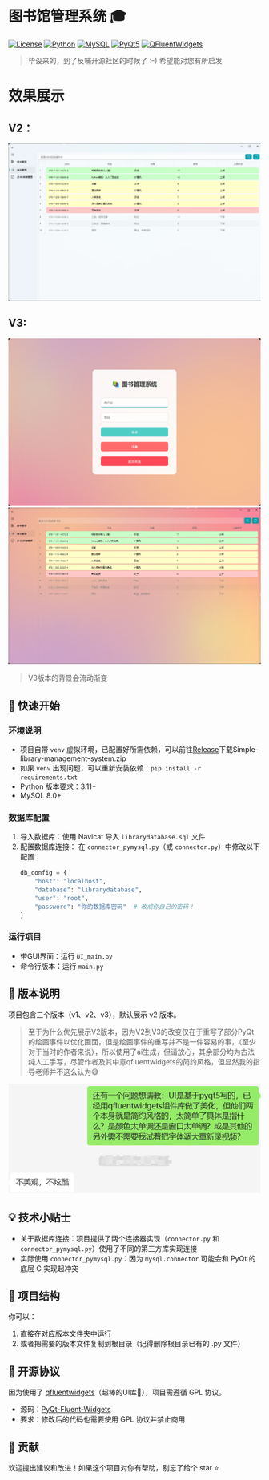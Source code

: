 # 图书馆管理系统 🎓

[![License](https://img.shields.io/badge/License-GPL--3.0-blue.svg)](https://www.gnu.org/licenses/gpl-3.0.html)
[![Python](https://img.shields.io/badge/Python-3.11+-blue?logo=python&logoColor=white)](https://www.python.org/)
[![MySQL](https://img.shields.io/badge/MySQL-8.0+-orange?logo=mysql&logoColor=white)](https://www.mysql.com/)
[![PyQt5](https://img.shields.io/badge/PyQt-5-green?logo=qt&logoColor=white)](https://www.riverbankcomputing.com/software/pyqt/)
[![QFluentWidgets](https://img.shields.io/badge/QFluentWidgets-latest-purple)](https://qfluentwidgets.com/)


> 毕设来的，到了反哺开源社区的时候了 :-) 希望能对您有所启发

# 效果展示

## V2：
![V2](readme_img/Snipaste_V2.png)

## V3:
![V3_1](readme_img/Snipaste_V3_1.png)
![V3_2](readme_img/Snipaste_V3_2.png)
> V3版本的背景会流动渐变

## 🚀 快速开始

### 环境说明
- 项目自带 `venv` 虚拟环境，已配置好所需依赖，可以前往[Release](https://github.com/AkizonL/LibraryManagementSystem/releases/latest)下载Simple-library-management-system.zip
- 如果 `venv` 出现问题，可以重新安装依赖：`pip install -r requirements.txt`
- Python 版本要求：3.11+
- MySQL 8.0+

### 数据库配置
1. 导入数据库：使用 Navicat 导入 `librarydatabase.sql` 文件
2. 配置数据库连接：
   在 `connector_pymysql.py`（或 `connector.py`）中修改以下配置：
   ```python
   db_config = {
       "host": "localhost",
       "database": "librarydatabase",
       "user": "root",
       "password": "你的数据库密码"  # 改成你自己的密码！
   }
   ```

### 运行项目
- 带GUI界面：运行 `UI_main.py`
- 命令行版本：运行 `main.py`

## 🌟 版本说明
项目包含三个版本（v1、v2、v3），默认展示 v2 版本。

> 至于为什么优先展示V2版本，因为V2到V3的改变仅在于重写了部分PyQt的绘画事件以优化画面，但是绘画事件的重写并不是一件容易的事，（至少对于当时的作者来说），所以使用了ai生成，但请放心，其余部分均为古法纯人工手写，尽管作者及其中意qfluentwidgets的简约风格，但显然我的指导老师并不这么认为😅

![不美观，不炫酷](readme_img/Snipaste_WeChat.png)

## 💡 技术小贴士
- 关于数据库连接：项目提供了两个连接器实现（`connector.py` 和 `connector_pymysql.py`）使用了不同的第三方库实现连接
- 实际使用 `connector_pymysql.py`：因为 `mysql.connector` 可能会和 PyQt 的底层 C 实现起冲突

## 📂 项目结构
你可以：
1. 直接在对应版本文件夹中运行
2. 或者把需要的版本文件复制到根目录（记得删除根目录已有的 .py 文件）

## 📝 开源协议
因为使用了 [qfluentwidgets](https://qfluentwidgets.com/)（超棒的UI库🥵），项目需遵循 GPL 协议。
- 源码：[PyQt-Fluent-Widgets](https://github.com/zhiyiYo/PyQt-Fluent-Widgets)
- 要求：修改后的代码也需要使用 GPL 协议并禁止商用

## 🤝 贡献
欢迎提出建议和改进！如果这个项目对你有帮助，别忘了给个 star ⭐
